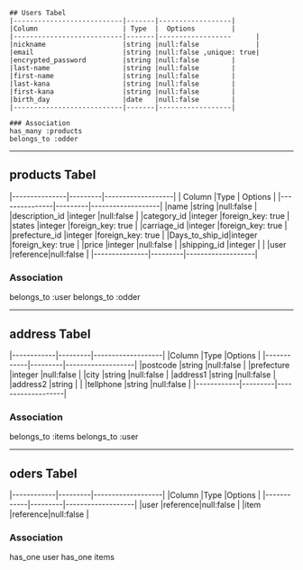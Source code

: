     ## Users Tabel
    |---------------------------|-------|------------------|
    |Column                     | Type  |  Options         | 
    |---------------------------|-------|------------------      |
    |nickname                   |string |null:false              |
    |email                      |string |null:false ,unique: true|
    |encrypted_password         |string |null:false        |
    |last-name                  |string |null:false        |
    |first-name                 |string |null:false        |
    |last-kana                  |string |null:false        |
    |first-kana                 |string |null:false        |
    |birth_day                  |date   |null:false        |
    |---------------------------|-------|------------------|

    ### Association
    has_many :products
    belongs_to :odder


----------------------------- ----------------------------- -----------------------------

## products Tabel
|---------------|---------|-------------------|
| Column        |Type     | Options           |
|---------------|---------|-------------------|
|name           |string   |null:false         |
|description_id |integer  |null:false         |
|category_id    |integer  |foreign_key: true  |
|states         |integer  |foreign_key: true  |
|carriage_id    |integer  |foreign_key: true  |
|prefecture_id  |integer  |foreign_key: true  |
|Days_to_ship_id|integer  |foreign_key: true  |
|price          |integer  |null:false         |
|shipping_id    |integer  |                   |
|user           |reference|null:false         |
|---------------|---------|-------------------|

### Association
  belongs_to :user 
  belongs_to :odder

----------------------------- ----------------------------- -----------------------------
## address Tabel
|------------|---------|-------------------|
|Column      |Type     |Options            |
|------------|---------|-------------------|
|postcode    |string   |null:false         |
|prefecture  |integer  |null:false         |
|city        |string   |null:false         |
|address1    |string   |null:false         |
|address2    |string   |                   |
|tellphone   |string   |null:false         |
|------------|---------|-------------------|

### Association
  belongs_to :items
  belongs_to :user

----------------------------- ----------------------------- -----------------------------
## oders Tabel

|------------|---------|-------------------|
|Column      |Type     |Options            |
|------------|---------|-------------------|
|user        |reference|null:false         |
|item        |reference|null:false         |

### Association
  has_one user
  has_one items